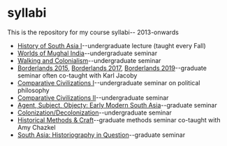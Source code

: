 syllabi
=======

This is the repository for my course syllabi-- 2013-onwards
* [History of South Asia I](SAsyll.md)--undergraduate lecture (taught every Fall)
* [Worlds of Mughal India](mughalworld.md)--undergraduate seminar
* [Walking and Colonialism](wandc.md)--undergraduate seminar
* [Borderlands 2015](borderlands.md), [Borderlands 2017](borderlands2017.md), [Borderlands 2019](borderlands2019.md)--graduate seminar often co-taught with Karl Jacoby
* [Comparative Civilizations I](cc1.md)--undergraduate seminar on political philosophy
* [Comparative Civilizations II](cc2.md)--undergraduate seminar
* [Agent, Subject, Objecty: Early Modern South Asia](agentsubjectobject.md)--graduate seminar 
* [Colonization/Decolonization](Col_Decol.md)--undergraduate seminar
* [Historical Methods & Craft](historical_methods_skills.md)--graduate methods seminar co-taught with Amy Chazkel
* [South Asia: Historiography in Question](southasia_historiography.md)--graduate seminar
